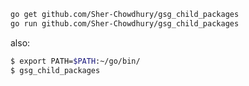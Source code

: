 ```bash
go get github.com/Sher-Chowdhury/gsg_child_packages
go run github.com/Sher-Chowdhury/gsg_child_packages
```

also: 

```bash
$ export PATH=$PATH:~/go/bin/
$ gsg_child_packages

```


